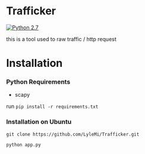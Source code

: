 # Trafficker

[![Python 2.7](https://img.shields.io/badge/Python-2.7-yellow.svg)](http://www.python.org/download/)

this is a tool used to raw traffic / http request

# Installation

### Python Requirements

* scapy

run ```pip install -r requirements.txt```

### Installation on Ubuntu

```
git clone https://github.com/LyleMi/Trafficker.git

python app.py
```